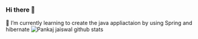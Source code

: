 ### Hi there 👋
  🔭 I’m currently learning to create the java appliactaion by using Spring and hibernate
![Pankaj jaiswal github stats](https://github-readme-stats.vercel.app/api?username=jaiswal95&show_icons=true&hide_border=true)
<!--
**jaiswal95/Jaiswal95** is a ✨ _special_ ✨ repository because its `README.md` (this file) appears on your GitHub profile.

Here are some ideas to get you started:
- 🌱 I’m currently learning ...
- 👯 I’m looking to collaborate on ...
- 🤔 I’m looking for help with ...
- 💬 Ask me about ...
- 📫 How to reach me: ...
- 😄 Pronouns: ...
- ⚡ Fun fact: ...
-->
